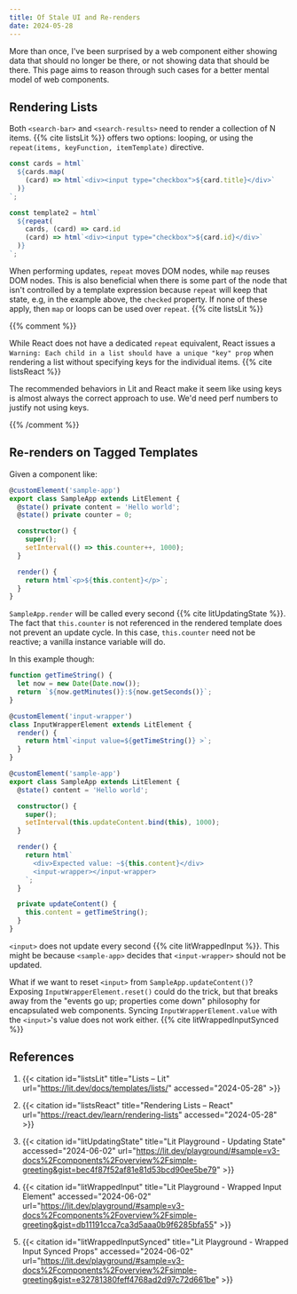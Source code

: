 ```yaml
---
title: Of Stale UI and Re-renders
date: 2024-05-28
---
```


More than once, I've been surprised by a web component either showing
data that should no longer be there, or not showing data that should be
there. This page aims to reason through such cases for a better mental
model of web components.

## Rendering Lists

Both `<search-bar>` and `<search-results>` need to render a collection
of N items. {{% cite listsLit %}} offers two options: looping, or using
the `repeat(items, keyFunction, itemTemplate)` directive.

```ts
const cards = html`
  ${cards.map(
    (card) => html`<div><input type="checkbox">${card.title}</div>`
  )}
`;

const template2 = html`
  ${repeat(
    cards, (card) => card.id
    (card) => html`<div><input type="checkbox">${card.id}</div>`
  )}
`;
```

When performing updates, `repeat` moves DOM nodes, while `map` reuses
DOM nodes. This is also beneficial when there is some part of the node
that isn't controlled by a template expression because `repeat` will
keep that state, e.g, in the example above, the `checked` property. If
none of these apply, then `map` or loops can be used over `repeat`. {{%
cite listsLit %}}

{{% comment %}}

While React does not have a dedicated `repeat` equivalent, React issues
a `Warning: Each child in a list should have a unique "key" prop` when
rendering a list without specifying keys for the individual items. {{%
cite listsReact %}}

The recommended behaviors in Lit and React make it seem like using keys
is almost always the correct approach to use. We'd need perf numbers to
justify not using keys.

{{% /comment %}}

## Re-renders on Tagged Templates

Given a component like:

```ts
@customElement('sample-app')
export class SampleApp extends LitElement {
  @state() private content = 'Hello world';
  @state() private counter = 0;

  constructor() {
    super();
    setInterval(() => this.counter++, 1000);
  }

  render() {
    return html`<p>${this.content}</p>`;
  }
}
```

`SampleApp.render` will be called every second {{% cite litUpdatingState
%}}. The fact that `this.counter` is not referenced in the rendered
template does not prevent an update cycle. In this case, `this.counter`
need not be reactive; a vanilla instance variable will do.

In this example though:

```ts
function getTimeString() {
  let now = new Date(Date.now());
  return `${now.getMinutes()}:${now.getSeconds()}`;
}

@customElement('input-wrapper')
class InputWrapperElement extends LitElement {
  render() {
    return html`<input value=${getTimeString()} >`;
  }
}

@customElement('sample-app')
export class SampleApp extends LitElement {
  @state() content = 'Hello world';

  constructor() {
    super();
    setInterval(this.updateContent.bind(this), 1000);
  }

  render() {
    return html`
      <div>Expected value: ~${this.content}</div>
      <input-wrapper></input-wrapper>
    `;
  }

  private updateContent() {
    this.content = getTimeString();
  }
}
```

`<input>` does not update every second {{% cite litWrappedInput %}}.
This might be because `<sample-app>` decides that `<input-wrapper>`
should not be updated.

What if we want to reset `<input>` from `SampleApp.updateContent()`?
Exposing `InputWrapperElement.reset()` could do the trick, but that
breaks away from the "events go up; properties come down" philosophy for
encapsulated web components. Syncing `InputWrapperElement.value` with
the `<input>`'s value does not work either. {{% cite
litWrappedInputSynced %}}

## References

1. {{< citation
  id="listsLit"
  title="Lists – Lit"
  url="https://lit.dev/docs/templates/lists/"
  accessed="2024-05-28" >}}

1. {{< citation
  id="listsReact"
  title="Rendering Lists – React"
  url="https://react.dev/learn/rendering-lists"
  accessed="2024-05-28" >}}

1. {{< citation
  id="litUpdatingState"
  title="Lit Playground - Updating State"
  accessed="2024-06-02"
  url="https://lit.dev/playground/#sample=v3-docs%2Fcomponents%2Foverview%2Fsimple-greeting&gist=bec4f87f52af81e81d53bcd90ee5be79" >}}

1. {{< citation
  id="litWrappedInput"
  title="Lit Playground - Wrapped Input Element"
  accessed="2024-06-02"
  url="https://lit.dev/playground/#sample=v3-docs%2Fcomponents%2Foverview%2Fsimple-greeting&gist=db11191cca7ca3d5aaa0b9f6285bfa55" >}}

1. {{< citation
  id="litWrappedInputSynced"
  title="Lit Playground - Wrapped Input Synced Props"
  accessed="2024-06-02"
  url="https://lit.dev/playground/#sample=v3-docs%2Fcomponents%2Foverview%2Fsimple-greeting&gist=e32781380feff4768ad2d97c72d661be" >}}
